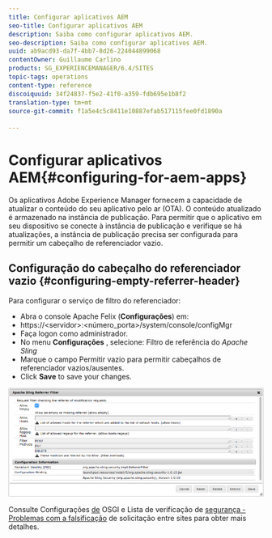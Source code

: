 ```yaml
---
title: Configurar aplicativos AEM
seo-title: Configurar aplicativos AEM
description: Saiba como configurar aplicativos AEM.
seo-description: Saiba como configurar aplicativos AEM.
uuid: ab9acd93-da7f-4bb7-8d26-224044899068
contentOwner: Guillaume Carlino
products: SG_EXPERIENCEMANAGER/6.4/SITES
topic-tags: operations
content-type: reference
discoiquuid: 34f24837-f5e2-41f0-a359-fdb695e1b8f2
translation-type: tm+mt
source-git-commit: f1a5e4c5c8411e10887efab517115fee0fd1890a

---
```



# Configurar aplicativos AEM{#configuring-for-aem-apps}

Os aplicativos Adobe Experience Manager fornecem a capacidade de atualizar o conteúdo do seu aplicativo pelo ar (OTA). O conteúdo atualizado é armazenado na instância de publicação. Para permitir que o aplicativo em seu dispositivo se conecte à instância de publicação e verifique se há atualizações, a instância de publicação precisa ser configurada para permitir um cabeçalho de referenciador vazio.

## Configuração do cabeçalho do referenciador vazio {#configuring-empty-referrer-header}

Para configurar o serviço de filtro do referenciador:

* Abra o console Apache Felix (**Configurações**) em:
* https://&lt;servidor>:&lt;número_porta>/system/console/configMgr
* Faça logon como administrador.
* No menu **Configurações** , selecione: Filtro de referência do *Apache Sling*
* Marque o campo Permitir vazio para permitir cabeçalhos de referenciador vazios/ausentes.
* Click **Save** to save your changes.

![chlimage_1-58](assets/chlimage_1-58.png)

Consulte Configurações [de](/help/sites-deploying/osgi-configuration-settings.md) OSGI e Lista de verificação de [segurança - Problemas com a falsificação](/help/sites-administering/security-checklist.md#protect-against-cross-site-request-forgery) de solicitação entre sites para obter mais detalhes.
